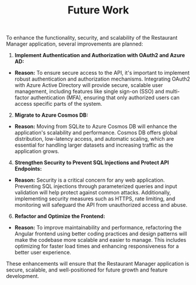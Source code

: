 <div align="center">
  <h1 align="center">Future Work</h1>
</div>
<br />

To enhance the functionality, security, and scalability of the Restaurant Manager application, several improvements are planned:

1. **Implement Authentication and Authorization with OAuth2 and Azure AD:**
  * **Reason:** To ensure secure access to the API, it's important to implement robust authentication and authorization mechanisms. Integrating OAuth2 with Azure Active Directory will provide secure, scalable user management, including features like single sign-on (SSO) and multi-factor authentication (MFA), ensuring that only authorized users can access specific parts of the system.

2. **Migrate to Azure Cosmos DB:**
  * **Reason:** Moving from SQLite to Azure Cosmos DB will enhance the application's scalability and performance. Cosmos DB offers global distribution, low-latency access, and automatic scaling, which are essential for handling larger datasets and increasing traffic as the application grows.

4. **Strengthen Security to Prevent SQL Injections and Protect API Endpoints:**
  * **Reason:** Security is a critical concern for any web application. Preventing SQL injections through parameterized queries and input validation will help protect against common attacks. Additionally, implementing security measures such as HTTPS, rate limiting, and monitoring will safeguard the API from unauthorized access and abuse.

6. **Refactor and Optimize the Frontend:**
  * **Reason:** To improve maintainability and performance, refactoring the Angular frontend using better coding practices and design patterns will make the codebase more scalable and easier to manage. This includes optimizing for faster load times and enhancing responsiveness for a better user experience.

These enhancements will ensure that the Restaurant Manager application is secure, scalable, and well-positioned for future growth and feature development.
